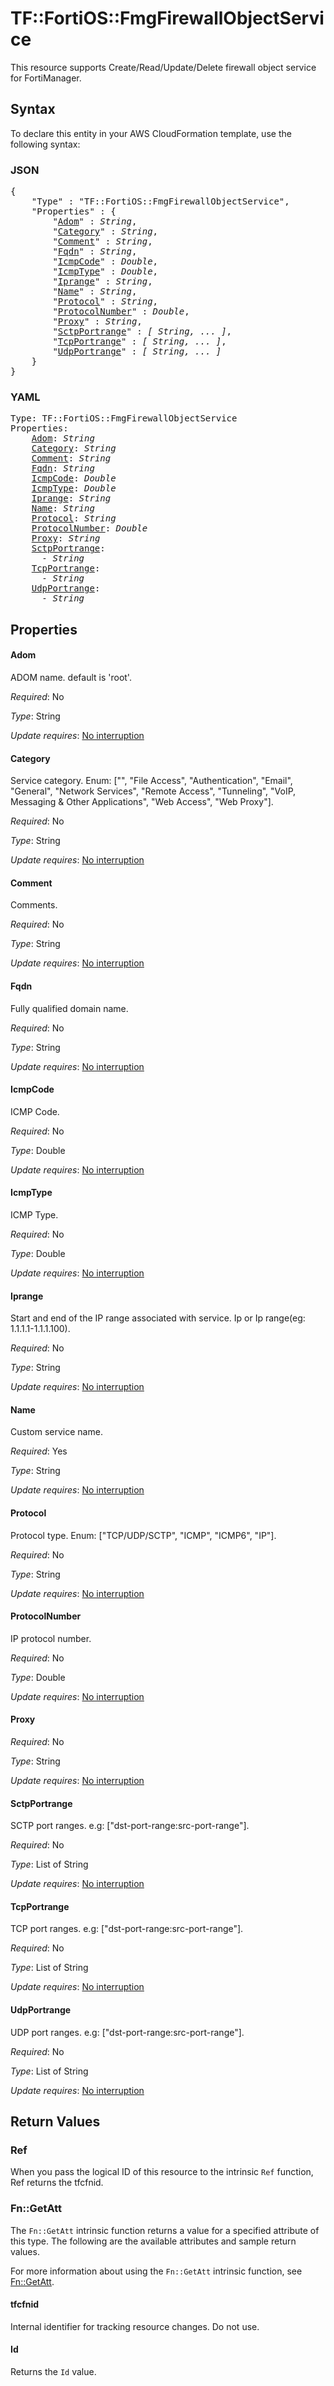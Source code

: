 # TF::FortiOS::FmgFirewallObjectService

This resource supports Create/Read/Update/Delete firewall object service for FortiManager.

## Syntax

To declare this entity in your AWS CloudFormation template, use the following syntax:

### JSON

<pre>
{
    "Type" : "TF::FortiOS::FmgFirewallObjectService",
    "Properties" : {
        "<a href="#adom" title="Adom">Adom</a>" : <i>String</i>,
        "<a href="#category" title="Category">Category</a>" : <i>String</i>,
        "<a href="#comment" title="Comment">Comment</a>" : <i>String</i>,
        "<a href="#fqdn" title="Fqdn">Fqdn</a>" : <i>String</i>,
        "<a href="#icmpcode" title="IcmpCode">IcmpCode</a>" : <i>Double</i>,
        "<a href="#icmptype" title="IcmpType">IcmpType</a>" : <i>Double</i>,
        "<a href="#iprange" title="Iprange">Iprange</a>" : <i>String</i>,
        "<a href="#name" title="Name">Name</a>" : <i>String</i>,
        "<a href="#protocol" title="Protocol">Protocol</a>" : <i>String</i>,
        "<a href="#protocolnumber" title="ProtocolNumber">ProtocolNumber</a>" : <i>Double</i>,
        "<a href="#proxy" title="Proxy">Proxy</a>" : <i>String</i>,
        "<a href="#sctpportrange" title="SctpPortrange">SctpPortrange</a>" : <i>[ String, ... ]</i>,
        "<a href="#tcpportrange" title="TcpPortrange">TcpPortrange</a>" : <i>[ String, ... ]</i>,
        "<a href="#udpportrange" title="UdpPortrange">UdpPortrange</a>" : <i>[ String, ... ]</i>
    }
}
</pre>

### YAML

<pre>
Type: TF::FortiOS::FmgFirewallObjectService
Properties:
    <a href="#adom" title="Adom">Adom</a>: <i>String</i>
    <a href="#category" title="Category">Category</a>: <i>String</i>
    <a href="#comment" title="Comment">Comment</a>: <i>String</i>
    <a href="#fqdn" title="Fqdn">Fqdn</a>: <i>String</i>
    <a href="#icmpcode" title="IcmpCode">IcmpCode</a>: <i>Double</i>
    <a href="#icmptype" title="IcmpType">IcmpType</a>: <i>Double</i>
    <a href="#iprange" title="Iprange">Iprange</a>: <i>String</i>
    <a href="#name" title="Name">Name</a>: <i>String</i>
    <a href="#protocol" title="Protocol">Protocol</a>: <i>String</i>
    <a href="#protocolnumber" title="ProtocolNumber">ProtocolNumber</a>: <i>Double</i>
    <a href="#proxy" title="Proxy">Proxy</a>: <i>String</i>
    <a href="#sctpportrange" title="SctpPortrange">SctpPortrange</a>: <i>
      - String</i>
    <a href="#tcpportrange" title="TcpPortrange">TcpPortrange</a>: <i>
      - String</i>
    <a href="#udpportrange" title="UdpPortrange">UdpPortrange</a>: <i>
      - String</i>
</pre>

## Properties

#### Adom

ADOM name. default is 'root'.

_Required_: No

_Type_: String

_Update requires_: [No interruption](https://docs.aws.amazon.com/AWSCloudFormation/latest/UserGuide/using-cfn-updating-stacks-update-behaviors.html#update-no-interrupt)

#### Category

Service category. Enum: ["", "File Access", "Authentication", "Email", "General", "Network Services", "Remote Access", "Tunneling", "VoIP, Messaging & Other Applications", "Web Access", "Web Proxy"].

_Required_: No

_Type_: String

_Update requires_: [No interruption](https://docs.aws.amazon.com/AWSCloudFormation/latest/UserGuide/using-cfn-updating-stacks-update-behaviors.html#update-no-interrupt)

#### Comment

Comments.

_Required_: No

_Type_: String

_Update requires_: [No interruption](https://docs.aws.amazon.com/AWSCloudFormation/latest/UserGuide/using-cfn-updating-stacks-update-behaviors.html#update-no-interrupt)

#### Fqdn

Fully qualified domain name.

_Required_: No

_Type_: String

_Update requires_: [No interruption](https://docs.aws.amazon.com/AWSCloudFormation/latest/UserGuide/using-cfn-updating-stacks-update-behaviors.html#update-no-interrupt)

#### IcmpCode

ICMP Code.

_Required_: No

_Type_: Double

_Update requires_: [No interruption](https://docs.aws.amazon.com/AWSCloudFormation/latest/UserGuide/using-cfn-updating-stacks-update-behaviors.html#update-no-interrupt)

#### IcmpType

ICMP Type.

_Required_: No

_Type_: Double

_Update requires_: [No interruption](https://docs.aws.amazon.com/AWSCloudFormation/latest/UserGuide/using-cfn-updating-stacks-update-behaviors.html#update-no-interrupt)

#### Iprange

Start and end of the IP range associated with service. Ip or Ip range(eg: 1.1.1.1-1.1.1.100).

_Required_: No

_Type_: String

_Update requires_: [No interruption](https://docs.aws.amazon.com/AWSCloudFormation/latest/UserGuide/using-cfn-updating-stacks-update-behaviors.html#update-no-interrupt)

#### Name

Custom service name.

_Required_: Yes

_Type_: String

_Update requires_: [No interruption](https://docs.aws.amazon.com/AWSCloudFormation/latest/UserGuide/using-cfn-updating-stacks-update-behaviors.html#update-no-interrupt)

#### Protocol

Protocol type. Enum: ["TCP/UDP/SCTP", "ICMP", "ICMP6", "IP"].

_Required_: No

_Type_: String

_Update requires_: [No interruption](https://docs.aws.amazon.com/AWSCloudFormation/latest/UserGuide/using-cfn-updating-stacks-update-behaviors.html#update-no-interrupt)

#### ProtocolNumber

IP protocol number.

_Required_: No

_Type_: Double

_Update requires_: [No interruption](https://docs.aws.amazon.com/AWSCloudFormation/latest/UserGuide/using-cfn-updating-stacks-update-behaviors.html#update-no-interrupt)

#### Proxy

_Required_: No

_Type_: String

_Update requires_: [No interruption](https://docs.aws.amazon.com/AWSCloudFormation/latest/UserGuide/using-cfn-updating-stacks-update-behaviors.html#update-no-interrupt)

#### SctpPortrange

SCTP port ranges. e.g: ["dst-port-range:src-port-range"].

_Required_: No

_Type_: List of String

_Update requires_: [No interruption](https://docs.aws.amazon.com/AWSCloudFormation/latest/UserGuide/using-cfn-updating-stacks-update-behaviors.html#update-no-interrupt)

#### TcpPortrange

TCP port ranges. e.g: ["dst-port-range:src-port-range"].

_Required_: No

_Type_: List of String

_Update requires_: [No interruption](https://docs.aws.amazon.com/AWSCloudFormation/latest/UserGuide/using-cfn-updating-stacks-update-behaviors.html#update-no-interrupt)

#### UdpPortrange

UDP port ranges. e.g: ["dst-port-range:src-port-range"].

_Required_: No

_Type_: List of String

_Update requires_: [No interruption](https://docs.aws.amazon.com/AWSCloudFormation/latest/UserGuide/using-cfn-updating-stacks-update-behaviors.html#update-no-interrupt)

## Return Values

### Ref

When you pass the logical ID of this resource to the intrinsic `Ref` function, Ref returns the tfcfnid.

### Fn::GetAtt

The `Fn::GetAtt` intrinsic function returns a value for a specified attribute of this type. The following are the available attributes and sample return values.

For more information about using the `Fn::GetAtt` intrinsic function, see [Fn::GetAtt](https://docs.aws.amazon.com/AWSCloudFormation/latest/UserGuide/intrinsic-function-reference-getatt.html).

#### tfcfnid

Internal identifier for tracking resource changes. Do not use.

#### Id

Returns the <code>Id</code> value.


